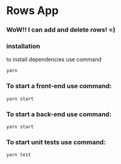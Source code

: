 # Rows App

### WoW!! I can add and delete rows! =)

###  installation 

to install dependencies use command 

```
yarn
```

###  To start a front-end use command:

```
yarn start
```

###  To start a back-end use command:

```
yarn start
```

###  To start unit tests use command:

```
yarn test
```